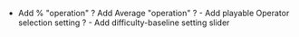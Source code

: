 - Add % "operation"
? Add Average "operation"
? - Add playable Operator selection setting
? - Add difficulty-baseline setting slider
